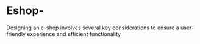 # Eshop-
Designing an e-shop involves several key considerations to ensure a user-friendly experience and efficient functionality
